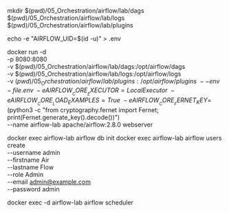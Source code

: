 mkdir $(pwd)/05_Orchestration/airflow/lab/dags $(pwd)/05_Orchestration/airflow/lab/logs $(pwd)/05_Orchestration/airflow/lab/plugins

echo -e "AIRFLOW_UID=$(id -u)" > .env

docker run -d \
  -p 8080:8080 \
  -v $(pwd)/05_Orchestration/airflow/lab/dags:/opt/airflow/dags \
  -v $(pwd)/05_Orchestration/airflow/lab/logs:/opt/airflow/logs \
  -v $(pwd)/05_Orchestration/airflow/lab/plugins:/opt/airflow/plugins \
  --env-file .env \
  -e AIRFLOW__CORE__EXECUTOR=LocalExecutor \
  -e AIRFLOW__CORE__LOAD_EXAMPLES=True \
  -e AIRFLOW__CORE__FERNET_KEY=$(python3 -c "from cryptography.fernet import Fernet; print(Fernet.generate_key().decode())") \
  --name airflow-lab apache/airflow:2.8.0 webserver

docker exec airflow-lab airflow db init
docker exec airflow-lab airflow users create \
    --username admin \
    --firstname Air \
    --lastname Flow \
    --role Admin \
    --email admin@example.com \
    --password admin

docker exec -d airflow-lab airflow scheduler
